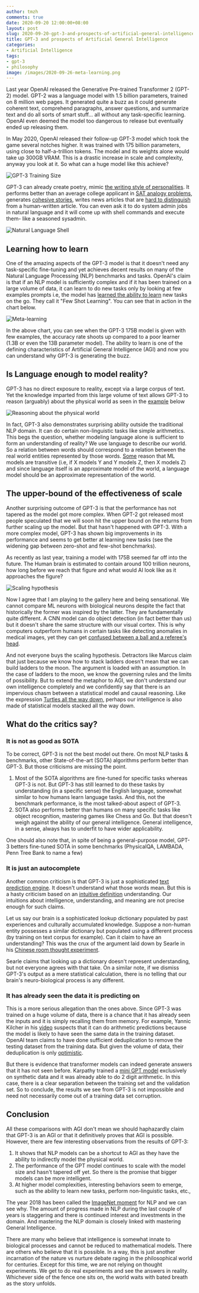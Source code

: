 ```yaml
---
author: tmzh
comments: true
date: 2020-09-20 12:00:00+08:00
layout: post
slug: 2020-09-20-gpt-3-and-prospects-of-artificial-general-intelligence
title: GPT-3 and prospects of Artificial General Intelligence 
categories:
- Artificial Intelligence 
tags:
- gpt-3
- philosophy 
image: /images/2020-09-26-meta-learning.png
---
```


Last year OpenAI released the Generative Pre-trained Transformer 2 (GPT-2) model. GPT-2 was a language model with 1.5 billion parameters, trained on 8 million web pages. It generated quite a buzz as it could generate coherent text, comprehend paragraphs, answer questions, and summarize text and do all sorts of smart stuff... all without any task-specific learning. OpenAI even deemed the model too dangerous to release but eventually ended up releasing them.

In May 2020, OpenAI released their follow-up GPT-3 model which took the game several notches higher. It was trained with 175 billion parameters, using close to half-a-trillion tokens. The model and its weights alone would take up 300GB VRAM. This is a drastic increase in scale and complexity, anyway you look at it. So what can a huge model like this achieve?

![GPT-3 Training Size](/images/2020-09-26-gpt-3-training-size.png)

<!--more-->

GPT-3 can already create poetry, mimic [the writing style of personalities](https://www.gwern.net/GPT-3#literary-parodies). It performs better than an average college applicant in [SAT analogy problems](https://arxiv.org/pdf/2005.14165.pdf#page=25), generates [cohesive stories](https://medium.com/@aidungeon/ai-dungeon-dragon-model-upgrade-7e8ea579abfe), writes news articles that are [hard to distinguish](https://arxiv.org/pdf/2005.14165.pdf#page=27) from a human-written article. You can even ask it to do system admin jobs in natural language and it will come up with shell commands and execute them- like a seasoned sysadmin. 

![Natural Language Shell](/images/2020-09-26-nlsh.png)


## Learning how to learn
One of the amazing aspects of the GPT-3 model is that it doesn't need any task-specific fine-tuning and yet achieves decent results on many of the Natural Language Processing (NLP) benchmarks and tasks. OpenAI's claim is that if an NLP model is sufficiently complex and if it has been trained on a large volume of data, it can learn to do new tasks only by looking at few examples prompts i.e, the model has [learned the ability to learn](https://www.gwern.net/newsletter/2020/05#meta-learning) new tasks on the go. They call it "Few Shot Learning". You can see that in action in the chart below. 

![Meta-learning](/images/2020-09-26-meta-learning.png)

In the above chart, you can see when the GPT-3 175B model is given with few examples, the accuracy rate shoots up compared to a poor learner (1.3B or even the 13B parameter model). The ability to learn is one of the defining characteristics of Artificial General Intelligence (AGI) and now you can understand why GPT-3 is generating the buzz.

## Is Language enough to model reality? 
 GPT-3 has no direct exposure to reality, except via a large corpus of text. Yet the knowledge imparted from this large volume of text allows GPT-3 to reason (arguably) about the physical world as seen in the [example](https://www.lesswrong.com/posts/L5JSMZQvkBAx9MD5A/to-what-extent-is-gpt-3-capable-of-reasoning) below 

![Reasoning about the physical world](/images/2020-09-26-reasoning.png)

In fact, GPT-3 also demonstrates surprising ability outside the traditional NLP domain. It can do certain non-linguistic tasks like simple arithmetics. This begs the question, whether modeling language alone is sufficient to form an understanding of reality? We use language to describe our world. So a relation between words should correspond to a relation between the real world entities represented by those words. [Some](https://deponysum.com/2020/01/16/recent-advances-in-natural-language-processing-some-woolly-speculations/) reason that ML models are transitive (i.e, if X models Y and Y models Z, then X models Z) and since language itself is an approximate model of the world, a language model should be an approximate representation of the world. 

## The upper-bound of the effectiveness of scale
Another surprising outcome of GPT-3 is that the performance has not tapered as the model got more complex. When GPT-2 got released most people speculated that we will soon hit the upper bound on the returns from further scaling up the model. But that hasn't happened with GPT-3. With a more complex model, GPT-3 has shown big improvements in its performance and seems to get better at learning new tasks (see the widening gap between zero-shot and few-shot benchmarks).

As recently as last year, training a model with 175B seemed far off into the future. The Human brain is estimated to contain around 100 trillion neurons, how long before we reach that figure and what would AI look like as it approaches the figure? 

![Scaling hypothesis](/images/2020-09-26-scaling-hypothesis.png)

Now I agree that I am playing to the gallery here and being sensational. We cannot compare ML neurons with biological neurons despite the fact that historically the former was inspired by the latter. They are fundamentally quite different. A CNN model can do object detection (in fact better than us) but it doesn't share the same structure with our visual cortex. This is why computers outperform humans in certain tasks like detecting anomalies in medical images, yet they can get [confused between a ball and a referee's head](https://www.iflscience.com/technology/ai-camera-ruins-soccar-game-for-fans-after-mistaking-referees-bald-head-for-ball/).

And not everyone buys the scaling hypothesis. Detractors like Marcus claim that just because we know how to stack ladders doesn't mean that we can build ladders to the moon. The argument is loaded with an assumption. In the case of ladders to the moon, we know the governing rules and the limits of possibility. But to extend the metaphor to AGI, we don't understand our own intelligence completely and we confidently say that there is an impervious chasm between a statistical model and causal reasoning. Like the expression [Turtles all the way down](https://www.wikiwand.com/en/Turtles_all_the_way_down), perhaps our intelligence is also made of statistical models stacked all the way down.


## What do the critics say?
### It is not as good as SOTA
To be correct, GPT-3 is not the best model out there. On most NLP tasks & benchmarks, other State-of-the-art (SOTA) algorithms perform better than GPT-3. But those criticisms are missing the point.

1. Most of the SOTA algorithms are fine-tuned for specific tasks whereas GPT-3 is not. But GPT-3 has still learned to do these tasks by understanding (in a specific sense) the English language, somewhat similar to how humans learn language tasks. And this, not the benchmark performance, is the most talked-about aspect of GPT-3. 
2. SOTA also performs better than humans on many specific tasks like object recognition, mastering games like Chess and Go. But that doesn't weigh against the ability of our general intelligence. General intelligence, in a sense, always has to underfit to have wider applicability. 

One should also note that, in spite of being a general-purpose model, GPT-3 betters fine-tuned SOTA in some benchmarks (PhysicalQA, LAMBADA, Penn Tree Bank to name a few)

### It is just an autocomplete
Another common criticism is that GPT-3 is just a sophisticated [text prediction engine](https://www.forbes.com/sites/robtoews/2020/07/19/gpt-3-is-amazingand-overhyped/?sh=5907df881b1c). It doesn't understand what those words mean. But this is a hasty criticism based on an [intuitive definition](https://plato.stanford.edu/entries/chinese-room/#IntuRepl) understanding. Our intuitions about intelligence, understanding, and meaning are not precise enough for such claims.

Let us say our brain is a sophisticated lookup dictionary populated by past experiences and culturally accumulated knowledge. Suppose a non-human entity possesses a similar dictionary but populated using a different process (by training on text corpus for example). Can it claim to have an understanding? This was the crux of the argument laid down by Searle in his [Chinese room thought experiment](https://plato.stanford.edu/entries/chinese-room/#Over). 

Searle claims that looking up a dictionary doesn't represent understanding, but not everyone agrees with that take. On a similar note, if we dismiss GPT-3's output as a mere statistical calculation, there is no telling that our brain's neuro-biological process is any different.

### It has already seen the data it is predicting on
This is a more serious allegation than the ones above. Since GPT-3 was trained on a huge volume of data, there is a chance that it has already seen the inputs and it is simply recalling them from memory. For example, Yannic Kilcher in his [video](https://youtu.be/SY5PvZrJhLE) suspects that it can do arithmetic predictions because the model is likely to have seen the same data in the training dataset. OpenAI team claims to have done sufficient deduplication to remove the testing dataset from the training data. But given the volume of data, their deduplication is only [optimistic](https://arxiv.org/pdf/2005.14165.pdf#page=25).

But there is evidence that transformer models can indeed generate answers that it has not seen before. Karpathy trained a [mini GPT model](https://github.com/karpathy/minGPT) exclusively on synthetic data and it was already able to do 2 digit arithmetic. In this case, there is a clear separation between the training set and the validation set. So to conclude, the results we see from GPT-3 is not impossible and need not necessarily come out of a training data set corruption.

## Conclusion
All these comparisons with AGI don't mean we should haphazardly claim that GPT-3 is an AGI or that it definitively proves that AGI is possible. However, there are few interesting observations from the results of GPT-3:
1. It shows that NLP models can be a shortcut to AGI as they have the ability to indirectly model the physical world.
2. The performance of the GPT model continues to scale with the model size and hasn't tapered off yet. So there is the promise that bigger models can be more intelligent.
3. At higher model complexities, interesting behaviors seem to emerge, such as the ability to learn new tasks, perform non-linguistic tasks, etc.,

The year 2018 has been called the [ImageNet moment](https://thegradient.pub/nlp-imagenet/) for NLP and we can see why. The amount of progress made in NLP during the last couple of years is staggering and there is continued interest and investments in the domain. And mastering the NLP domain is closely linked with mastering General Intelligence.

There are many who believe that intelligence is somewhat innate to biological processes and cannot be reduced to mathematical models. There are others who believe that it is possible. In a way, this is just another incarnation of the nature vs nurture debate raging in the philosophical world for centuries. Except for this time, we are not relying on thought experiments. We get to do real experiments and see the answers in reality. Whichever side of the fence one sits on, the world waits with bated breath as the story unfolds.

